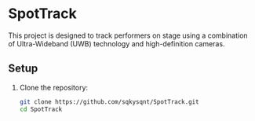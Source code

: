 # SpotTrack

This project is designed to track performers on stage using a combination of Ultra-Wideband (UWB) technology and high-definition cameras.

## Setup

1. Clone the repository:
   ```sh
   git clone https://github.com/sqkysqnt/SpotTrack.git
   cd SpotTrack
